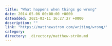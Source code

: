 ```yaml
---
title: "What happens when things go wrong"
date: 2014-05-06 00:00:00 +0000
dateadded: 2021-03-11 16:27:27 +0000
description: ""
link: "https://matthewstrom.com/writing/wrong/"
category:
directory: _directory/matthew-ström.md
---
```

